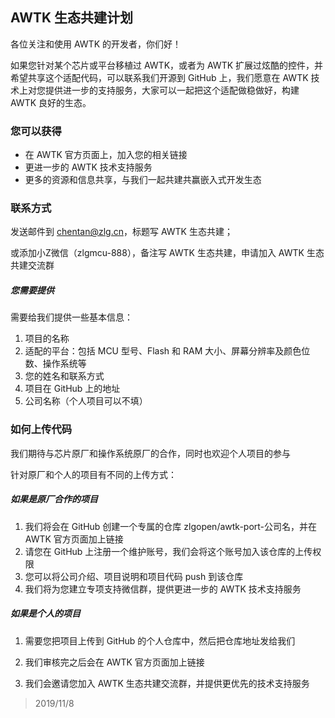 ## AWTK 生态共建计划

各位关注和使用 AWTK 的开发者，你们好！

如果您针对某个芯片或平台移植过 AWTK，或者为 AWTK 扩展过炫酷的控件，并希望共享这个适配代码，可以联系我们开源到 GitHub 上，我们愿意在 AWTK 技术上对您提供进一步的支持服务，大家可以一起把这个适配做稳做好，构建 AWTK 良好的生态。

### 您可以获得

- 在 AWTK 官方页面上，加入您的相关链接
- 更进一步的 AWTK 技术支持服务
- 更多的资源和信息共享，与我们一起共建共赢嵌入式开发生态

### 联系方式

发送邮件到 chentan@zlg.cn，标题写 AWTK 生态共建；

或添加小Z微信（zlgmcu-888），备注写 AWTK 生态共建，申请加入 AWTK 生态共建交流群

##### 您需要提供

需要给我们提供一些基本信息：

1. 项目的名称
2. 适配的平台：包括 MCU 型号、Flash 和 RAM 大小、屏幕分辨率及颜色位数、操作系统等
3. 您的姓名和联系方式
4. 项目在 GitHub 上的地址
5. 公司名称（个人项目可以不填）

### 如何上传代码

我们期待与芯片原厂和操作系统原厂的合作，同时也欢迎个人项目的参与

针对原厂和个人的项目有不同的上传方式：

##### 如果是原厂合作的项目

1. 我们将会在 GitHub 创建一个专属的仓库 zlgopen/awtk-port-公司名，并在 AWTK 官方页面加上链接
2. 请您在 GitHub 上注册一个维护账号，我们会将这个账号加入该仓库的上传权限
3. 您可以将公司介绍、项目说明和项目代码 push 到该仓库
4. 我们将为您建立专项支持微信群，提供更进一步的 AWTK 技术支持服务

##### 如果是个人的项目

1. 需要您把项目上传到 GitHub 的个人仓库中，然后把仓库地址发给我们

2. 我们审核完之后会在 AWTK 官方页面加上链接

3. 我们会邀请您加入 AWTK 生态共建交流群，并提供更优先的技术支持服务

    

> 2019/11/8